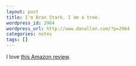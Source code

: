 ```yaml
---
layout: post
title: I'm Bran Stark. I am a tree.
wordpress_id: 2964
wordpress_url: http://www.danallan.com/?p=2964
categories: notes
tags: []
---
```


I love [this Amazon review](http://www.amazon.com/review/RQMHSVDEC80QE/ref=cm_cr_dp_title?ie=UTF8&ASIN=0553801473&nodeID=283155&store=books).

